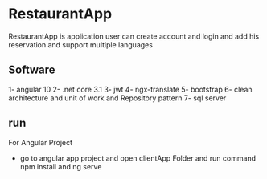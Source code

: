 # RestaurantApp

RestaurantApp is application user can create account and login and add his reservation  and support multiple languages 

## Software

1-  angular 10 
2- .net core 3.1 
3-  jwt 
4-  ngx-translate 
5-  bootstrap 
6-  clean architecture and unit of work and Repository pattern
7-  sql server 

## run 
For Angular Project 
 - go to angular app project and open clientApp Folder 
   and run command  npm install and  ng serve
